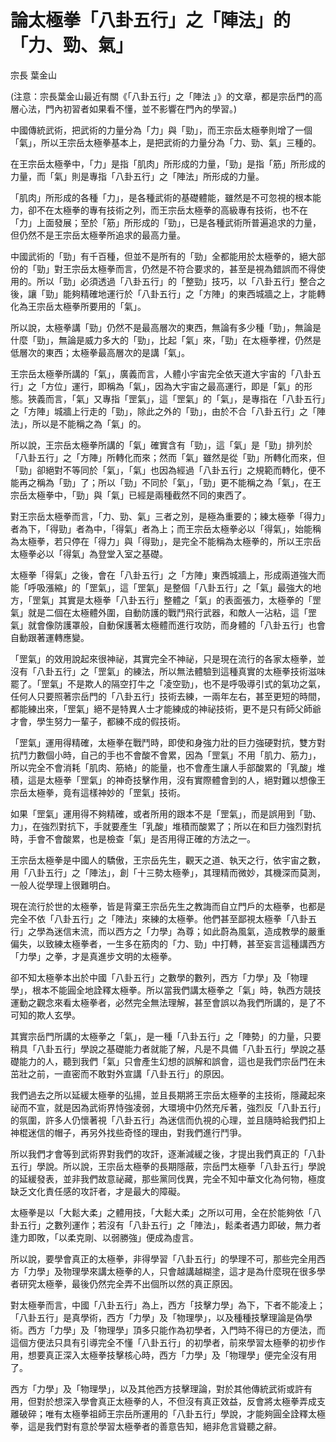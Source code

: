 # 論太極拳「八卦五行」之「陣法」的「力、勁、氣」

宗長
葉金山

(注意：宗長葉金山最近有關《「八卦五行」之「陣法 」》的文章，都是宗岳門的高層心法，門內初習者如果看不懂，並不影響在門內的學習。)

中國傳統武術，把武術的力量分為「力」與「勁」，而王宗岳太極拳則增了一個「氣」，所以王宗岳太極拳基本上，是把武術的力量分為「力、勁、氣」三種的。

在王宗岳太極拳中，「力」是指「肌肉」所形成的力量，「勁」是指「筋」所形成的力量，而「氣」則是專指「八卦五行」之「陣法」所形成的力量。

「肌肉」所形成的各種「力」，是各種武術的基礎體能，雖然是不可忽視的根本能力，卻不在太極拳的專有技術之列，而王宗岳太極拳的高級專有技術，也不在「力」上面發展；至於「筋」所形成的「勁」，已是各種武術所普遍追求的力量，但仍然不是王宗岳太極拳所追求的最高力量。

中國武術的「勁」有千百種，但並不是所有的「勁」全都能用於太極拳的，絕大部份的「勁」對王宗岳太極拳而言，仍然是不符合要求的，甚至是視為錯誤而不得使用的。所以「勁」必須透過「八卦五行」的「整勁」技巧，以「八卦五行」整合之後，讓「勁」能夠精確地運行於「八卦五行」之「方陣」的東西城牆之上，才能轉化為王宗岳太極拳所要用的「氣」。

所以說，太極拳講「勁」仍然不是最高層次的東西，無論有多少種「勁」，無論是什麼「勁」，無論是威力多大的「勁」，比起「氣」來，「勁」在太極拳裡，仍然是低層次的東西；太極拳最高層次的是講「氣」。

王宗岳太極拳所講的「氣」，廣義而言，人體小宇宙完全依天道大宇宙的「八卦五行」之「方位」運行，即稱為「氣」，因為大宇宙之最高運行，即是「氣」的形態。狹義而言，「氣」又專指「罡氣」，這「罡氣」的「氣」，是專指在「八卦五行」之「方陣」城牆上行走的「勁」，除此之外的「勁」，由於不合「八卦五行」之「陣法」，所以是不能稱之為「氣」的。

所以說，王宗岳太極拳所講的「氣」確實含有「勁」，這「氣」是「勁」排列於「八卦五行」之「方陣」所轉化而來；然而「氣」雖然是從「勁」所轉化而來，但「勁」卻絕對不等同於「氣」，「氣」也因為經過「八卦五行」之規範而轉化，便不能再之稱為「勁」了；所以「勁」不同於「氣」，「勁」更不能稱之為「氣」，在王宗岳太極拳中，「勁」與「氣」已經是兩種截然不同的東西了。

對王宗岳太極拳而言，「力、勁、氣」三者之別，是極為重要的；練太極拳「得力」者為下，「得勁」者為中，「得氣」者為上；而王宗岳太極拳必以「得氣」，始能稱為太極拳，若只停在「得力」與「得勁」，是完全不能稱為太極拳的，所以王宗岳太極拳必以「得氣」為登堂入室之基礎。

太極拳「得氣」之後，會在「八卦五行」之「方陣」東西城牆上，形成兩道強大而能「呼吸漲縮」的「罡氣」，這「罡氣」是整個「八卦五行」之「氣」最強大的地方，「罡氣」其實是太極拳「八卦五行」整體之「氣」的表面張力，太極拳的「罡氣」就是二個在太極體外圍，自動防護的戰鬥飛行武器，和敵人一沾粘，這「罡氣」就會像防護罩般，自動保護著太極體而進行攻防，而身體的「八卦五行」也會自動跟著運轉應變。

「罡氣」的效用說起來很神祕，其實完全不神祕，只是現在流行的各家太極拳，並沒有「八卦五行」之「罡氣」的練法，所以無法體驗到這種真實的太極拳技術滋味罷了。「罡氣」不是欺人的隔空打牛之「凌空勁」，也不是呼吸導引式的氣功之氣，任何人只要照著宗岳門的「八卦五行」技術去練，一兩年左右，甚至更短的時間，都能練出來，「罡氣」絕不是特異人士才能練成的神祕技術，更不是只有師父師爺才會，學生努力一輩子，都練不成的假技術。

「罡氣」運用得精確，太極拳在戰鬥時，即使和身強力壯的巨力強硬對抗，雙方對抗鬥力數個小時，自己的手也不會酸不會累，因為「罡氣」不用「肌力、筋力」，所以完全不會消耗「肌肉、筋絡」的能量，也不會產生讓人手部酸累的「乳酸」堆積，這是太極拳「罡氣」的神奇技擊作用，沒有實際體會到的人，絕對難以想像王宗岳太極拳，竟有這樣神妙的「罡氣」技術。

如果「罡氣」運用得不夠精確，或者所用的跟本不是「罡氣」，而是誤用到「勁、力」，在強烈對抗下，手就要產生「乳酸」堆積而酸累了；所以在和巨力強烈對抗時，手會不會酸累，也是檢查「氣」是否用得正確的方法之一。

王宗岳太極拳是中國人的驕傲，王宗岳先生，觀天之道、執天之行，依宇宙之數，用「八卦五行」之「陣法」，創「十三勢太極拳」，其理精而微妙，其機深而莫測，一般人從學理上很難明白。

現在流行於世的太極拳，皆是背棄王宗岳先生之教誨而自立門戶的太極拳，也都是完全不依「八卦五行」之「陣法」來練的太極拳。他們甚至鄙視太極拳「八卦五行」之學為迷信末流，而以西方之「力學」為尊；如此蔚為風氣，造成教學的嚴重偏失，以致練太極拳者，一生多在筋肉的「力、勁」中打轉，甚至妄言這種講西方「力學」之拳，才是真進步文明的太極拳。

卻不知太極拳本出於中國「八卦五行」之數學的數列，西方「力學」及「物理學」，根本不能圓全地詮釋太極拳。所以當我們講太極拳之「氣」時，執西方競技運動之觀念來看太極拳者，必然完全無法理解，甚至會誤以為我們所講的，是了不可知的欺人玄學。

其實宗岳門所講的太極拳之「氣」，是一種「八卦五行」之「陣勢」的力量，只要稍具「八卦五行」學說之基礎能力者就能了解，凡是不具備「八卦五行」學說之基礎能力的人，聽到我們「氣」只會產生幻想的誤解和誤會，這也是我們宗岳門在未茁壯之前，一直密而不敢對外宣講「八卦五行」的原因。

我們過去之所以延緩太極拳的弘揚，並且長期將王宗岳太極拳的主技術，隱藏起來祕而不宣，就是因為武術界恃強凌弱，大環境中仍然充斥著，強烈反「八卦五行」的氛圍，許多人仍懷著視「八卦五行」為迷信而仇視的心理，並且隨時給我們扣上神棍迷信的帽子，再另外找些奇怪的理由，對我們進行鬥爭。

所以我們才會等到武術界對我們的攻訐，逐漸減緩之後，才提出我們真正的「八卦五行」學說。所以說，王宗岳太極拳的長期隱蔽，宗岳門太極拳「八卦五行」學說的延緩發表，並非我們故意祕藏，那些黨同伐異，完全不知中華文化為何物，極度缺乏文化責任感的攻訐者，才是最大的障礙。

太極拳是以「大鬆大柔」之體用技，「大鬆大柔」之所以可用，全在於能夠依「八卦五行」之數列運作；若沒有「八卦五行」之「陣法」，鬆柔者遇力即破，無力者逢力即敗，「以柔克剛、以弱勝強」便成為虛言。

所以說，要學會真正的太極拳，非得學習「八卦五行」的學理不可，那些完全用西方「力學」及物理學來講太極拳的人，只會越講越糊塗，這才是為什麼現在很多學者研究太極拳，最後仍然完全弄不出個所以然的真正原因。

對太極拳而言，中國「八卦五行」為上，西方「技擊力學」為下，下者不能凌上；「八卦五行」是真學術，西方「力學」及「物理學」，以及種種技擊理論是偽學術。西方「力學」及「物理學」頂多只能作為初學者，入門時不得已的方便法，而這個方便法只具有引導完全不懂「八卦五行」的初學者，前來學習太極拳的初步作用，想要真正深入太極拳技擊核心時，西方「力學」及「物理學」便完全沒有用了。

西方「力學」及「物理學」，以及其他西方技擊理論，對於其他傳統武術或許有用，但對於想深入學會真正太極拳的人，不但沒有真正效益，反會將太極拳弄成支離破碎；唯有太極拳祖師王宗岳所運用的「八卦五行」學說，才能夠圓全詮釋太極拳，這是我們對有意於學習太極拳者的善意告知，絕非危言聳聽之辭。